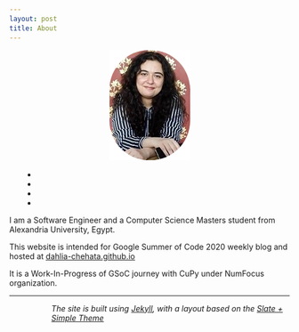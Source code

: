 ```yaml
---
layout: post
title: About
---
```

<center>
<img src="/images/dahlia.png">
</center>
<p>
<center >
    <ul style="margin-left:5%" class="navigation-bar">
        <li><a href="https://www.linkedin.com/in/dahliashehata/" title="LinkedIn"><i class="fa fa-linkedin fa-1x"></i></a></li>
        <li><a href="https://github.com/Dahlia-Chehata" title="Github"><i class="fa fa-github-alt fa-1x"></i></a></li>
        <li><a href="mailto:dahliachehata@gmail.com" title="Mail"><i class="fa fa-envelope fa-1x"></i></a><li>
    </ul>
</center>
</p>
<p>
I am a Software Engineer and a Computer Science Masters student from Alexandria University, Egypt.
</p>
<p>
This website is intended for Google Summer of Code 2020 weekly blog and hosted at <a href="https://dahlia-chehata.github.io/"> dahlia-chehata.github.io</a> 
</p>
<p>
It is a Work-In-Progress of GSoC journey with CuPy under NumFocus organization.
</p>

<hr>
<p style="margin-left:15%">
<i> The site is built using <a href="https://jekyllrb.com">Jekyll</a>, with a layout based on the <a href="https://github.com/benradford/Slate-and-Simple-Jekyll-Theme">Slate + Simple Theme</a> </i>
</p>

<!--
<p style="margin-left:40%; margin-right:40%;"> 
<p>
This theme is available for free under the MIT open source software license.
<br>
The theme can be found <a href="https://github.com/benradford/Slate-and-Simple-Jekyll-Theme">here</a>.
<br>
The theme requires <a href="https://jekyllrb.com">Jekyll</a>, a static-site generator compatible with <a href="https://pages.github.com">pages.github.com</a>.
</p>

<hr>
-->
